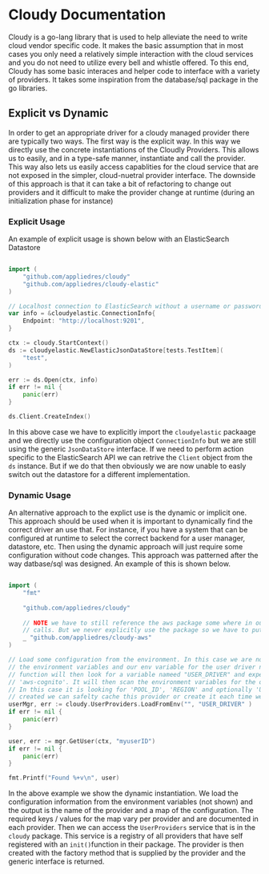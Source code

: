 # Cloudy Documentation

Cloudy is a go-lang library that is used to help alleviate the need to write cloud vendor specific code. It makes the basic assumption that in most cases you only need a relatively simple interaction with the cloud services and you do not need to utilize every bell and whistle offered. To this end, Cloudy has some basic interaces and helper code to interface with a variety of providers. It takes some inspiration from the database/sql package in the go libraries. 

## Explicit vs Dynamic
In order to get an appropriate driver for a cloudy managed provider there are typically two ways. The first way is the explicit way. In this way we directly use the concrete instantiations of the Cloudly Providers. This allows us to easily, and in a type-safe manner, instantiate and call the provider. This way also lets us easily access capablities for the cloud service that are not exposed in the simpler, cloud-nuetral provider interface. The downside of this approach is that it can take a bit of refactoring to change out providers and it difficult to make the provider change at runtime (during an initialization phase for instance)

### Explicit Usage
An example of explicit usage is shown below with an ElasticSearch Datastore
```go

import (
   	"github.com/appliedres/cloudy"
   	"github.com/appliedres/cloudy-elastic"
)

// Localhost connection to ElasticSearch without a username or password
var info = &cloudyelastic.ConnectionInfo{
	Endpoint: "http://localhost:9201",
}

ctx := cloudy.StartContext()
ds := cloudyelastic.NewElasticJsonDataStore[tests.TestItem](
    "test",
)

err := ds.Open(ctx, info)
if err != nil {
    panic(err)
}

ds.Client.CreateIndex()

```

In this above case we have to explicitly import the `cloudyelastic` packaage and we directly use the configuration object `ConnectionInfo` but we are still using the generic `JsonDataStore` interface. If we need to perform action specific to the ElasticSearch API we can retrive the `Client` object from the `ds` instance. But if we do that then obviously we are now unable to easly switch out the datastore for a different implementation. 

### Dynamic Usage
An alternative approach to the explict use is the dynamic or implicit one. This approach should be used when it is important to dynamically find the correct driver an use that. For instance, if you have a system that can be configured at runtime to select the correct backend for a user manager, datastore, etc. Then using the dynamic approach will just require some configuration without code changes. This approach was patterned after the way datbase/sql was designed. An example of this is shown below. 

```go

import (
    "fmt"
    
    "github.com/appliedres/cloudy"
    
    // NOTE we have to still reference the aws package some where in our code so that the `init()` function
    // calls. But we never explicitly use the package so we have to put the `_` in front of it.
    _ "github.com/appliedres/cloudy-aws" 
)

// Load some configuration from the environment. In this case we are not specifying a prefix for 
// the environment variables and our env variable for the user driver name is "USER_DRIVER". The 
// function will then look for a variable nameed "USER_DRIVER" and expect to find a value like 
// 'aws-cognito'. It will then scan the environment variables for the ones that driver expects. 
// In this case it is looking for 'POOL_ID', 'REGION' and optionally 'USER_ATTRIBUTES'. Once
// created we can safelty cache this provider or create it each time we need it. 
userMgr, err := cloudy.UserProviders.LoadFromEnv("", "USER_DRIVER" ) 
if err != nil {
    panic(err)
}

user, err := mgr.GetUser(ctx, "myuserID")
if err != nil {
    panic(err)
}

fmt.Printf("Found %+v\n", user)
```

In the above example we show the dynamic instantiation. We load the configuration information from the environment variables (not shown) and the output is the name of the provider and a map of the configuration. The required keys / values for the map vary per provider and are documented in each provider. Then we can access the `UserProviders` service that is in the `cloudy` package. This service is a registry of all providers that have self registered with an `init()`function in their package. The provider is then created with the factory method that is supplied by the provider and the generic interface is returned. 


